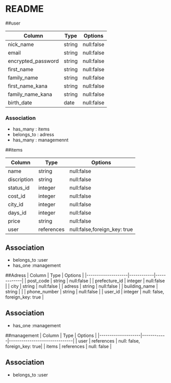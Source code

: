# README

##user

| Column              | Type       | Options     |
|---------------------|------------|-------------|
| nick_name           | string     | null:false  |
| email               | string     | null:false  |
| encrypted_password  | string     | null:false  |
| first_name          | string     | null:false  |
| family_name         | string     | null:false  |
| first_name_kana     | string     | null:false  |
| family_name_kana    | string     | null:false  |
| birth_date          | date       | null:false  |



### Association
- has_many : items
- belongs_to : adress
- has_many : managemennt

 ##items

 | Column             | Type       | Options     |
 |--------------------|------------|-------------|
 | name               | string     | null:false  |
 | discription        | string     | null:false  |
 | status_id          | integer    | null:false  |
 | cost_id            | integer    | null:false  |
 | city_id            | integer    | null:false  |
 | days_id            | integer    | null:false  |
 | price              | string     | null:false  |
 | user            | references     | null:false,foreign_key: true  |

 

## Association
- belongs_to :user
- has_one :management


##Adress
| Column             | Type       | Options     |
|--------------------|------------|-------------|
| post_code          | string     | null:false  |
| prefecture_id      | integer    | null:false  |
| city               | string     | null:false  |
| adress             | string     | null:false  |
| building_name      | string     |             |
| phone_number       | string     | null:false  |
| user_id            | integer    | null: false, foreign_key: true |

## Association
- has_one :management

##management
| Column             | Type       | Options                       |
|--------------------|------------|-------------------------------|
| user            | references    | null: false, foreign_key: true|
| items           | references    | null: false                   |

## Association
- belongs_to :user